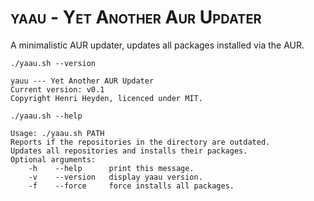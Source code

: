 <h1 style="font-variant:small-caps"> yaau - Yet Another Aur Updater </h1>
A minimalistic AUR updater, updates all packages installed via the AUR.

`./yaau.sh --version`

```
yauu --- Yet Another AUR Updater
Current version: v0.1
Copyright Henri Heyden, licenced under MIT.
```

`./yaau.sh --help`

```
Usage: ./yaau.sh PATH
Reports if the repositories in the directory are outdated.
Updates all repositories and installs their packages.
Optional arguments:
    -h    --help      print this message.
    -v    --version   display yaau version.
    -f    --force     force installs all packages.
```
